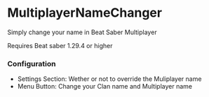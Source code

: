 # MultiplayerNameChanger
Simply change your name in Beat Saber Multiplayer

Requires Beat saber 1.29.4 or higher

### Configuration
* Settings Section: Wether or not to override the Muliplayer name
* Menu Button: Change your Clan name and Multiplayer name
